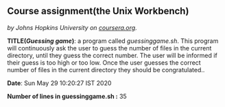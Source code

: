 ## Course assignment(the Unix Workbench)
*by Johns Hopkins University on [coursera.org](https://www.coursera.org/).*

**TITLE(*Guessing game*)**: a program called *guessinggame.sh*. This program will continuously ask the user to guess the number of files in the current directory, until they guess the correct number. The user will be informed if their guess is too high or too low. Once the user guesses the correct number of files in the current directory they should be congratulated..

**Date**: Sun May 29 10:20:27 IST 2020

**Number of lines in guessinggame.sh :** 35
